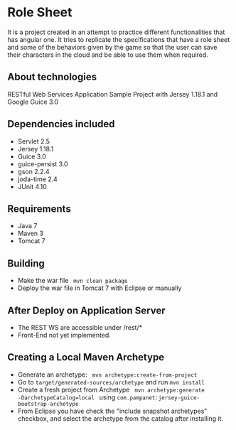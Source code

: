 # Role Sheet

It is a project created in an attempt to practice different functionalities that has angular one.
It tries to replicate the specifications that have a role sheet and some of the behaviors given 
by the game so that the user can save their characters in the cloud and be able to use them when required.

## About technologies

RESTful Web Services Application Sample Project with Jersey 1.18.1 and Google Guice 3.0

Dependencies included
---------------------
- Servlet 2.5
- Jersey 1.18.1
- Guice 3.0
- guice-persist 3.0
- gson 2.2.4
- joda-time 2.4
- JUnit 4.10

Requirements
------------
- Java 7
- Maven 3
- Tomcat 7

Building
--------
- Make the war file <code> mvn clean package </code>
- Deploy the war file in Tomcat 7 with Eclipse or manually

After Deploy on Application Server
----------------------------------
- The REST WS are accessible under /rest/*
- Front-End not yet implemented.

Creating a Local Maven Archetype
--------------------------------
- Generate an archetype: <code> mvn archetype:create-from-project </code>
- Go to <code>target/generated-sources/archetype</code> and run <code>mvn install </code>
- Create a fresh project from Archetype <code> mvn archetype:generate -DarchetypeCatalog=local </code> using <code>com.pampanet:jersey-guice-bootstrap-archetype </code>
- From Eclipse you have check the "include snapshot archetypes" checkbox, and select the archetype from the catalog after installing it.
